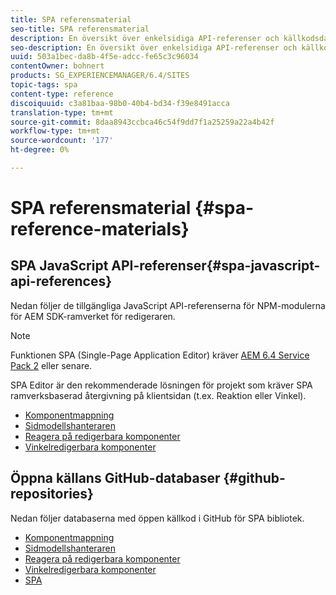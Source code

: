 ```yaml
---
title: SPA referensmaterial
seo-title: SPA referensmaterial
description: En översikt över enkelsidiga API-referenser och källkodsdatabaser
seo-description: En översikt över enkelsidiga API-referenser och källkodsdatabaser
uuid: 503a1bec-da8b-4f5e-adcc-fe65c3c96034
contentOwner: bohnert
products: SG_EXPERIENCEMANAGER/6.4/SITES
topic-tags: spa
content-type: reference
discoiquuid: c3a81baa-98b0-40b4-bd34-f39e8491acca
translation-type: tm+mt
source-git-commit: 8daa8943ccbca46c54f9dd7f1a25259a22a4b42f
workflow-type: tm+mt
source-wordcount: '177'
ht-degree: 0%

---
```



# SPA referensmaterial {#spa-reference-materials}

## SPA JavaScript API-referenser{#spa-javascript-api-references}

Nedan följer de tillgängliga JavaScript API-referenserna för NPM-modulerna för AEM SDK-ramverket för redigeraren.

>[!NOTE]
>Funktionen SPA (Single-Page Application Editor) kräver [AEM 6.4 Service Pack 2](https://helpx.adobe.com/experience-manager/6-4/release-notes/sp-release-notes.html) eller senare.
>
>SPA Editor är den rekommenderade lösningen för projekt som kräver SPA ramverksbaserad återgivning på klientsidan (t.ex. Reaktion eller Vinkel).

* [Komponentmappning](https://www.npmjs.com/package/@adobe/aem-spa-component-mapping)
* [Sidmodellshanteraren](https://www.npmjs.com/package/@adobe/aem-spa-page-model-manager)
* [Reagera på redigerbara komponenter](https://www.npmjs.com/package/@adobe/aem-react-editable-components)
* [Vinkelredigerbara komponenter](https://www.npmjs.com/package/@adobe/aem-angular-editable-components)

## Öppna källans GitHub-databaser {#github-repositories}

Nedan följer databaserna med öppen källkod i GitHub för SPA bibliotek.

* [Komponentmappning](https://github.com/adobe/aem-spa-component-mapping)
* [Sidmodellshanteraren](https://github.com/adobe/aem-spa-page-model-manager)
* [Reagera på redigerbara komponenter](https://github.com/adobe/aem-react-editable-components)
* [Vinkelredigerbara komponenter](https://github.com/adobe/aem-angular-editable-components)
* [SPA](https://github.com/adobe/aem-spa-project-core)
